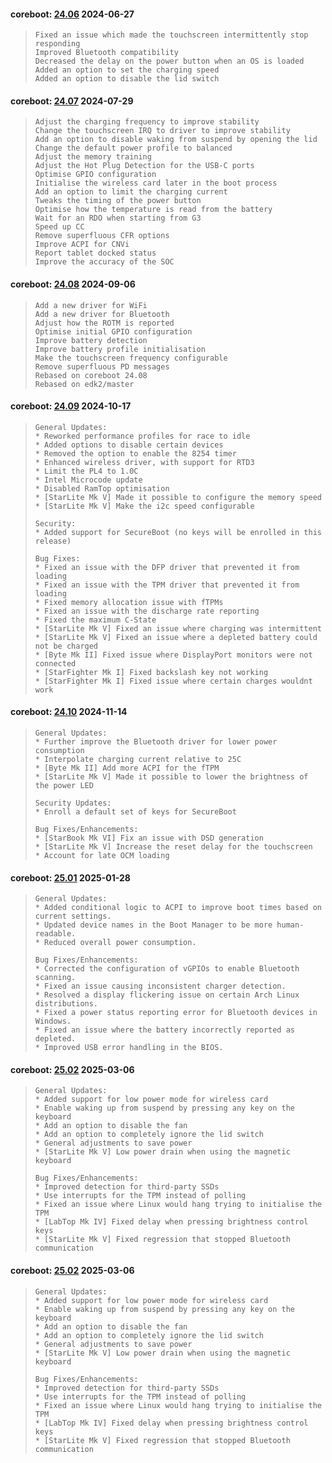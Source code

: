 
#### coreboot: [24.06](https://support.starlabs.systems/kb/firmware/getting-started) 2024-06-27
>     Fixed an issue which made the touchscreen intermittently stop responding
>     Improved Bluetooth compatibility
>     Decreased the delay on the power button when an OS is loaded
>     Added an option to set the charging speed
>     Added an option to disable the lid switch


#### coreboot: [24.07](https://support.starlabs.systems/kb/firmware/getting-started) 2024-07-29
>     Adjust the charging frequency to improve stability
>     Change the touchscreen IRQ to driver to improve stability
>     Add an option to disable waking from suspend by opening the lid
>     Change the default power profile to balanced
>     Adjust the memory training
>     Adjust the Hot Plug Detection for the USB-C ports
>     Optimise GPIO configuration
>     Initialise the wireless card later in the boot process
>     Add an option to limit the charging current
>     Tweaks the timing of the power button
>     Optimise how the temperature is read from the battery
>     Wait for an RDO when starting from G3
>     Speed up CC
>     Remove superfluous CFR options
>     Improve ACPI for CNVi
>     Report tablet docked status
>     Improve the accuracy of the SOC


#### coreboot: [24.08](https://support.starlabs.systems/kb/firmware/getting-started) 2024-09-06
>     Add a new driver for WiFi
>     Add a new driver for Bluetooth
>     Adjust how the ROTM is reported
>     Optimise initial GPIO configuration
>     Improve battery detection
>     Improve battery profile initialisation
>     Make the touchscreen frequency configurable
>     Remove superfluous PD messages
>     Rebased on coreboot 24.08
>     Rebased on edk2/master


#### coreboot: [24.09](https://support.starlabs.systems/kb/firmware/getting-started) 2024-10-17
>     General Updates:
>     * Reworked performance profiles for race to idle
>     * Added options to disable certain devices
>     * Removed the option to enable the 8254 timer
>     * Enhanced wireless driver, with support for RTD3
>     * Limit the PL4 to 1.0C
>     * Intel Microcode update
>     * Disabled RamTop optimisation
>     * [StarLite Mk V] Made it possible to configure the memory speed
>     * [StarLite Mk V] Make the i2c speed configurable
>     
>     Security:
>     * Added support for SecureBoot (no keys will be enrolled in this release)
>     
>     Bug Fixes:
>     * Fixed an issue with the DFP driver that prevented it from loading
>     * Fixed an issue with the TPM driver that prevented it from loading
>     * Fixed memory allocation issue with fTPMs
>     * Fixed an issue with the discharge rate reporting
>     * Fixed the maximum C-State
>     * [StarLite Mk V] Fixed an issue where charging was intermittent
>     * [StarLite Mk V] Fixed an issue where a depleted battery could not be charged
>     * [Byte Mk II] Fixed issue where DisplayPort monitors were not connected
>     * [StarFighter Mk I] Fixed backslash key not working
>     * [StarFighter Mk I] Fixed issue where certain charges wouldnt work
>     


#### coreboot: [24.10](https://support.starlabs.systems/kb/firmware/getting-started) 2024-11-14
>     General Updates:
>     * Further improve the Bluetooth driver for lower power consumption
>     * Interpolate charging current relative to 25C
>     * [Byte Mk II] Add more ACPI for the fTPM
>     * [StarLite Mk V] Made it possible to lower the brightness of the power LED
>     
>     Security Updates:
>     * Enroll a default set of keys for SecureBoot
>     
>     Bug Fixes/Enhancements:
>     * [StarBook Mk VI] Fix an issue with DSD generation
>     * [StarLite Mk V] Increase the reset delay for the touchscreen
>     * Account for late OCM loading
>     


#### coreboot: [25.01](https://support.starlabs.systems/kb/firmware/getting-started) 2025-01-28
>     General Updates:
>     * Added conditional logic to ACPI to improve boot times based on current settings.
>     * Updated device names in the Boot Manager to be more human-readable.
>     * Reduced overall power consumption.
>     
>     Bug Fixes/Enhancements:
>     * Corrected the configuration of vGPIOs to enable Bluetooth scanning.
>     * Fixed an issue causing inconsistent charger detection.
>     * Resolved a display flickering issue on certain Arch Linux distributions.
>     * Fixed a power status reporting error for Bluetooth devices in Windows.
>     * Fixed an issue where the battery incorrectly reported as depleted.
>     * Improved USB error handling in the BIOS.
>     


#### coreboot: [25.02](https://support.starlabs.systems/kb/firmware/getting-started) 2025-03-06
>     General Updates:
>     * Added support for low power mode for wireless card
>     * Enable waking up from suspend by pressing any key on the keyboard
>     * Add an option to disable the fan
>     * Add an option to completely ignore the lid switch
>     * General adjustments to save power
>     * [StarLite Mk V] Low power drain when using the magnetic keyboard
>     
>     Bug Fixes/Enhancements:
>     * Improved detection for third-party SSDs
>     * Use interrupts for the TPM instead of polling
>     * Fixed an issue where Linux would hang trying to initialise the TPM
>     * [LabTop Mk IV] Fixed delay when pressing brightness control keys
>     * [StarLite Mk V] Fixed regression that stopped Bluetooth communication
>     
>     


#### coreboot: [25.02](https://support.starlabs.systems/kb/firmware/getting-started) 2025-03-06
>     General Updates:
>     * Added support for low power mode for wireless card
>     * Enable waking up from suspend by pressing any key on the keyboard
>     * Add an option to disable the fan
>     * Add an option to completely ignore the lid switch
>     * General adjustments to save power
>     * [StarLite Mk V] Low power drain when using the magnetic keyboard
>     
>     Bug Fixes/Enhancements:
>     * Improved detection for third-party SSDs
>     * Use interrupts for the TPM instead of polling
>     * Fixed an issue where Linux would hang trying to initialise the TPM
>     * [LabTop Mk IV] Fixed delay when pressing brightness control keys
>     * [StarLite Mk V] Fixed regression that stopped Bluetooth communication
>     

